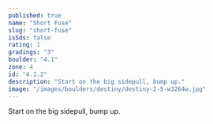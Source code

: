```yaml
---
published: true
name: "Short Fuse"
slug: "short-fuse"
isSds: false
rating: 1
gradings: "3"
boulder: "4.1"
zone: 4
id: "4.1.2"
description: "Start on the big sidepull, bump up."
image: "/images/boulders/destiny/destiny-2-5-w3264w.jpg"
---
```


Start on the big sidepull, bump up.
